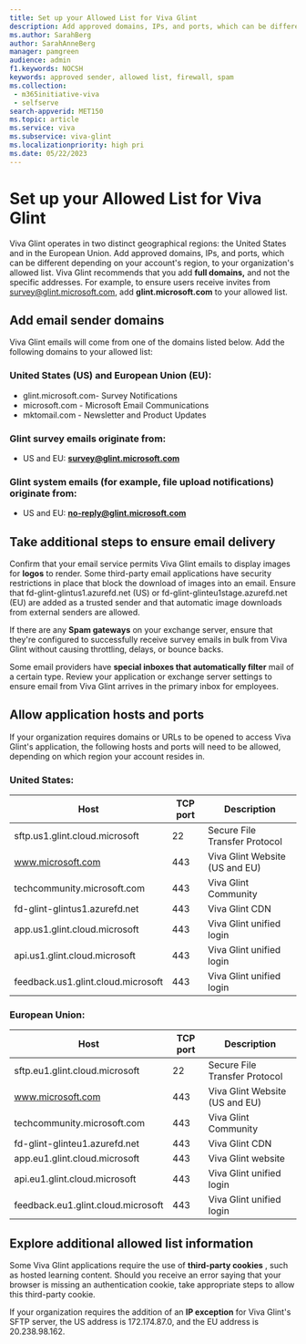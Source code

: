 ```yaml
---
title: Set up your Allowed List for Viva Glint
description: Add approved domains, IPs, and ports, which can be different depending on your account's region, to your organization's allowed list.
ms.author: SarahBerg
author: SarahAnneBerg
manager: pamgreen
audience: admin
f1.keywords: NOCSH
keywords: approved sender, allowed list, firewall, spam
ms.collection: 
 - m365initiative-viva
 - selfserve
search-appverid: MET150
ms.topic: article
ms.service: viva
ms.subservice: viva-glint
ms.localizationpriority: high pri
ms.date: 05/22/2023
---
```



# Set up your Allowed List for Viva Glint

Viva Glint operates in two distinct geographical regions: the United States and in the European Union. Add approved domains, IPs, and ports, which can be different depending on your account's region, to your organization's allowed list. Viva Glint recommends that you add **full domains,** and not the specific addresses. For example, to ensure users receive invites from [survey@glint.microsoft.com](mailto:survey@glint.microsoft.com), add **glint.microsoft.com** to your allowed list.

## Add email sender domains

Viva Glint emails will come from one of the domains listed below. Add the following domains to your allowed list:

### United States (US) and European Union (EU):

- glint.microsoft.com- Survey Notifications
- microsoft.com - Microsoft Email Communications
- mktomail.com - Newsletter and Product Updates

### Glint survey emails originate from:

- US and EU: [**survey@glint.microsoft.com**](mailto:survey@glint.microsoft.com)

### Glint system emails (for example, file upload notifications) originate from:

- US and EU: [**no-reply@glint.microsoft.com**](mailto:no-reply@glint.microsoft.com)

## Take additional steps to ensure email delivery

Confirm that your email service permits Viva Glint emails to display images for **logos** to render. Some third-party email applications have security restrictions in place that block the download of images into an email. Ensure that fd-glint-glintus1.azurefd.net (US) or fd-glint-glinteu1stage.azurefd.net (EU) are added as a trusted sender and that automatic image downloads from external senders are allowed.

If there are any **Spam gateways** on your exchange server, ensure that they're configured to successfully receive survey emails in bulk from Viva Glint without causing throttling, delays, or bounce backs.

Some email providers have **special inboxes that automatically filter** mail of a certain type. Review your application or exchange server settings to ensure email from Viva Glint arrives in the primary inbox for employees.

## Allow application hosts and ports

If your organization requires domains or URLs to be opened to access Viva Glint's application, the following hosts and ports will need to be allowed, depending on which region your account resides in.

### United States:

| **Host** | TCP port | Description |
| --- | --- | --- |
| sftp.us1.glint.cloud.microsoft | 22 | Secure File Transfer Protocol |
| www.microsoft.com | 443 | Viva Glint Website (US and EU) |
| techcommunity.microsoft.com | 443 | Viva Glint Community |
| fd-glint-glintus1.azurefd.net | 443 | Viva Glint CDN |
| app.us1.glint.cloud.microsoft | 443 | Viva Glint unified login |
| api.us1.glint.cloud.microsoft | 443 | Viva Glint unified login |
| feedback.us1.glint.cloud.microsoft | 443 | Viva Glint unified login |

### European Union:

| **Host** | **TCP port** | **Description** |
| --- | --- | --- |
| sftp.eu1.glint.cloud.microsoft | 22 | Secure File Transfer Protocol |
| www.microsoft.com | 443 | Viva Glint Website (US and EU) |
| techcommunity.microsoft.com | 443 | Viva Glint Community |
| fd-glint-glinteu1.azurefd.net | 443 | Viva Glint CDN |
| app.eu1.glint.cloud.microsoft | 443 | Viva Glint website |
| api.eu1.glint.cloud.microsoft | 443 | Viva Glint unified login |
| feedback.eu1.glint.cloud.microsoft | 443 | Viva Glint unified login |

## Explore additional allowed list information

Some Viva Glint applications require the use of **third-party cookies** , such as hosted learning content. Should you receive an error saying that your browser is missing an authentication cookie, take appropriate steps to allow this third-party cookie.

If your organization requires the addition of an **IP exception** for Viva Glint's SFTP server, the US address is 172.174.87.0, and the EU address is 20.238.98.162.